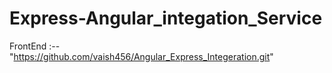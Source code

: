 # Express-Angular_integation_Service
FrontEnd :-- "https://github.com/vaish456/Angular_Express_Integeration.git"
